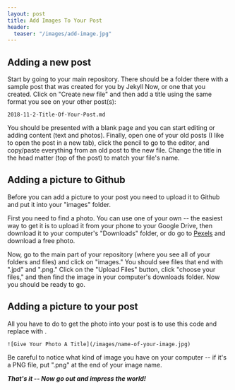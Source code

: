 ```yaml
---
layout: post
title: Add Images To Your Post
header:
  teaser: "/images/add-image.jpg"
---
```


## Adding a new post
Start by going to your main repository. There should be a folder there with a sample post that was created for you by Jekyll Now, or one that you created. Click on "Create new file" and then add a title using the same format you see on your other post(s): 
```
2018-11-2-Title-Of-Your-Post.md
```
You should be presented with a blank page and you can start editing or adding content (text and photos).
Finally, open one of your old posts (I like to open the post in a new tab), click the pencil to go to the editor, and copy/paste everything from an old post to the new file. Change the title in the head matter (top of the post) to match your file's name.

## Adding a picture to Github
Before you can add a picture to your post you need to upload it to Github and put it into your "images" folder. 

First you need to find a photo. You can use one of your own -- the easiest way to get it is to upload it from your phone to your Google Drive, then download it to your computer's "Downloads" folder, or do go to [Pexels](https://www.pexels.com/) and download a free photo.

Now, go to the main part of your repository (where you see all of your folders and files) and click on "images." You should see files that end with ".jpd" and ".png." Click on the "Upload Files" button, click "choose your files," and then find the image in your computer's downloads folder. Now you should be ready to go.


## Adding a picture to your post

All you have to do to get the photo into your post is to use this code and replace with .
```
![Give Your Photo A Title](/images/name-of-your-image.jpg)
```
Be careful to notice what kind of image you have on your computer -- if it's a PNG file, put ".png" at the end of your image name.

***That's it -- Now go out and impress the world!***
